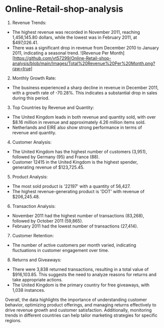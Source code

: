 # Online-Retail-shop-analysis

1. Revenue Trends:
- The highest revenue was recorded in November 2011, reaching 1,456,145.80 dollars, while the lowest was in February 2011, at $497,026.41.
- There was a significant drop in revenue from December 2010 to January 2011, indicating a seasonal trend.
![Revenue Per Month][https://github.com/vt57299/Online-Retail-shop-analysis/blob/main/Images/Total%20Revenue%20Per%20Month.png?raw=true]
2. Monthly Growth Rate:
- The business experienced a sharp decline in revenue in December 2011, with a growth rate of -70.28%. This indicates a substantial drop in sales during this period.
3. Top Countries by Revenue and Quantity:
- The United Kingdom leads in both revenue and quantity sold, with over $8.16 million in revenue and approximately 4.26 million items sold.
- Netherlands and EIRE also show strong performance in terms of revenue and quantity.
4. Customer Analysis:
- The United Kingdom has the highest number of customers (3,951), followed by Germany (95) and France (88).
- Customer 12415 in the United Kingdom is the highest spender, generating revenue of $123,725.45.
5. Product Analysis:
- The most sold product is '22197' with a quantity of 56,427.
- The highest revenue-generating product is 'DOT' with revenue of $206,245.48.
6. Transaction Analysis:
- November 2011 had the highest number of transactions (83,268), followed by October 2011 (59,865).
- February 2011 had the lowest number of transactions (27,414).
7. Customer Retention:
- The number of active customers per month varied, indicating fluctuations in customer engagement over time.
8. Returns and Giveaways:
- There were 3,838 returned transactions, resulting in a total value of $916,103.85. This suggests the need to analyze reasons for returns and take appropriate actions.
- The United Kingdom is the primary country for free giveaways, with 1,038 instances.

Overall, the data highlights the importance of understanding customer behavior, optimizing product offerings, and managing returns effectively to drive revenue growth and customer satisfaction. Additionally, monitoring trends in different countries can help tailor marketing strategies for specific regions.
